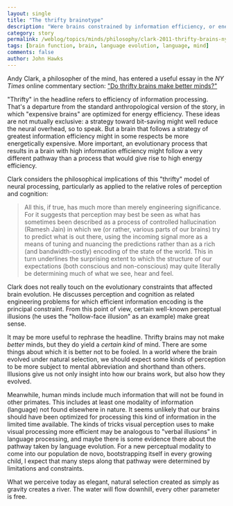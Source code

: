 ```yaml
---
layout: single 
title: "The thrifty brainotype" 
description: "Were brains constrained by information efficiency, or energy efficiency?" 
category: story
permalink: /weblog/topics/minds/philosophy/clark-2011-thrifty-brains-nytimes.html
tags: [brain function, brain, language evolution, language, mind] 
comments: false 
author: John Hawks 
---
```




Andy Clark, a philosopher of the mind, has entered a useful essay in the <em>NY Times</em> online commentary section: <a href="http://opinionator.blogs.nytimes.com/2012/01/15/do-thrifty-brains-make-better-minds/">"Do thrifty brains make better minds?"</a> 

"Thrifty" in the headline refers to efficiency of information processing. That's a departure from the standard anthropological version of the story, in which "expensive brains" are optimized for energy efficiency. These ideas are not mutually exclusive: a strategy toward bit-saving might well reduce the neural overhead, so to speak. But a brain that follows a strategy of greatest information efficiency might in some respects be more energetically expensive. More important, an evolutionary process that results in a brain with high information efficiency might follow a very different pathway than a process that would give rise to high energy efficiency. 

Clark considers the philosophical implications of this "thrifty" model of neural processing, particularly as applied to the relative roles of perception and cognition: 


<blockquote>All this, if true, has much more than merely engineering significance. For it suggests that perception may best be seen as what has sometimes been described as a process of controlled hallucination (Ramesh Jain) in which we (or rather, various parts of our brains) try to predict what is out there, using the incoming signal more as a means of tuning and nuancing the predictions rather than as a rich (and bandwidth-costly) encoding of the state of the world. This in turn underlines the surprising extent to which the structure of our expectations (both conscious and non-conscious) may quite literally be determining much of what we see, hear and feel.</blockquote>

Clark does not really touch on the evolutionary constraints that affected brain evolution. He discusses perception and cognition as related engineering problems for which efficient information encoding is the principal constraint. From this point of view, certain well-known perceptual illusions (he uses the "hollow-face illusion" as an example) make great sense. 

It may be more useful to rephrase the headline. Thrifty brains may not make <em>better</em> minds, but they do yield a <em>certain kind</em> of mind. There are some things about which it is better not to be fooled. In a world where the brain evolved under natural selection, we should expect some kinds of perception to be more subject to mental abbreviation and shorthand than others. Illusions give us not only insight into how our brains work, but also how they evolved. 

Meanwhile, human minds include much information that will not be found in other primates. This includes at least one modality of information (language) not found elsewhere in nature. It seems unlikely that our brains should have been optimized for processing this kind of information in the limited time available. The kinds of tricks visual perception uses to make visual processing more efficient may be analogous to "verbal illusions" in language processing, and maybe there is some evidence there about the pathway taken by language evolution. For a new perceptual modality to come into our population de novo, bootstrapping itself in every growing child, I expect that many steps along that pathway were determined by limitations and constraints. 

What we perceive today as elegant, natural selection created as simply as gravity creates a river. The water will flow downhill, every other parameter is free. 







